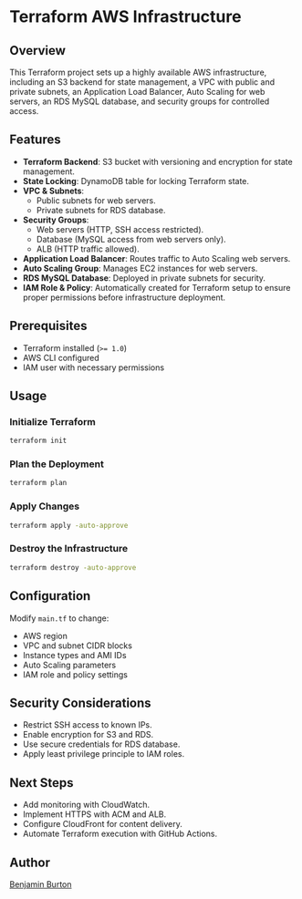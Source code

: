 # Terraform AWS Infrastructure

## Overview

This Terraform project sets up a highly available AWS infrastructure, including an S3 backend for state management, a VPC with public and private subnets, an Application Load Balancer, Auto Scaling for web servers, an RDS MySQL database, and security groups for controlled access.

## Features

- **Terraform Backend**: S3 bucket with versioning and encryption for state management.
- **State Locking**: DynamoDB table for locking Terraform state.
- **VPC & Subnets**:
  - Public subnets for web servers.
  - Private subnets for RDS database.
- **Security Groups**:
  - Web servers (HTTP, SSH access restricted).
  - Database (MySQL access from web servers only).
  - ALB (HTTP traffic allowed).
- **Application Load Balancer**: Routes traffic to Auto Scaling web servers.
- **Auto Scaling Group**: Manages EC2 instances for web servers.
- **RDS MySQL Database**: Deployed in private subnets for security.
- **IAM Role & Policy**: Automatically created for Terraform setup to ensure proper permissions before infrastructure deployment.

## Prerequisites

- Terraform installed (`>= 1.0`)
- AWS CLI configured
- IAM user with necessary permissions

## Usage

### Initialize Terraform

```sh
terraform init
```

### Plan the Deployment

```sh
terraform plan
```

### Apply Changes

```sh
terraform apply -auto-approve
```

### Destroy the Infrastructure

```sh
terraform destroy -auto-approve
```

## Configuration

Modify `main.tf` to change:

- AWS region
- VPC and subnet CIDR blocks
- Instance types and AMI IDs
- Auto Scaling parameters
- IAM role and policy settings

## Security Considerations

- Restrict SSH access to known IPs.
- Enable encryption for S3 and RDS.
- Use secure credentials for RDS database.
- Apply least privilege principle to IAM roles.

## Next Steps

- Add monitoring with CloudWatch.
- Implement HTTPS with ACM and ALB.
- Configure CloudFront for content delivery.
- Automate Terraform execution with GitHub Actions.

## Author

[Benjamin Burton](https://github.com/BenjaminBurton)
